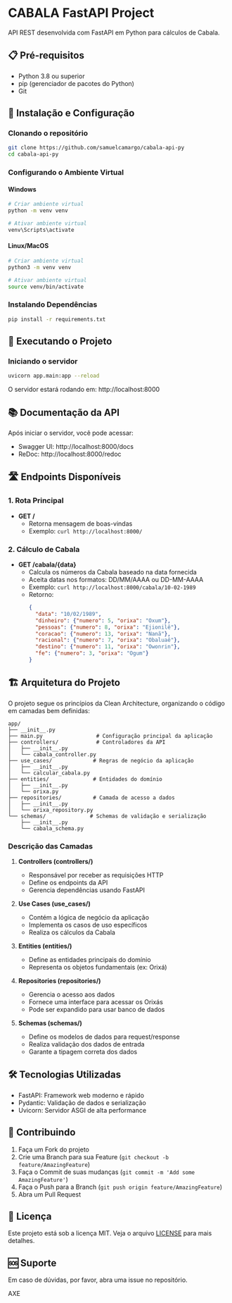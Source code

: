# CABALA FastAPI Project

API REST desenvolvida com FastAPI em Python para cálculos de Cabala.

## 📋 Pré-requisitos

- Python 3.8 ou superior
- pip (gerenciador de pacotes do Python)
- Git

## 🚀 Instalação e Configuração

### Clonando o repositório
```bash
git clone https://github.com/samuelcamargo/cabala-api-py
cd cabala-api-py
```

### Configurando o Ambiente Virtual

#### Windows
```bash
# Criar ambiente virtual
python -m venv venv

# Ativar ambiente virtual
venv\Scripts\activate
```

#### Linux/MacOS
```bash
# Criar ambiente virtual
python3 -m venv venv

# Ativar ambiente virtual
source venv/bin/activate
```

### Instalando Dependências
```bash
pip install -r requirements.txt
```

## 🎯 Executando o Projeto

### Iniciando o servidor
```bash
uvicorn app.main:app --reload
```

O servidor estará rodando em: http://localhost:8000

## 📚 Documentação da API

Após iniciar o servidor, você pode acessar:

- Swagger UI: http://localhost:8000/docs
- ReDoc: http://localhost:8000/redoc

## 🛣️ Endpoints Disponíveis

### 1. Rota Principal
- **GET /** 
  - Retorna mensagem de boas-vindas
  - Exemplo: `curl http://localhost:8000/`

### 2. Cálculo de Cabala
- **GET /cabala/{data}**
  - Calcula os números da Cabala baseado na data fornecida
  - Aceita datas nos formatos: DD/MM/AAAA ou DD-MM-AAAA
  - Exemplo: `curl http://localhost:8000/cabala/10-02-1989`
  - Retorno:
    ```json
    {
      "data": "10/02/1989",
      "dinheiro": {"numero": 5, "orixa": "Oxum"},
      "pessoas": {"numero": 8, "orixa": "Ejionilê"},
      "coracao": {"numero": 13, "orixa": "Nanã"},
      "racional": {"numero": 7, "orixa": "Obaluaê"},
      "destino": {"numero": 11, "orixa": "Owonrin"},
      "fe": {"numero": 3, "orixa": "Ogum"}
    }
    ```

## 🏗️ Arquitetura do Projeto

O projeto segue os princípios da Clean Architecture, organizando o código em camadas bem definidas:

```
app/
├── __init__.py
├── main.py                 # Configuração principal da aplicação
├── controllers/            # Controladores da API
│   ├── __init__.py
│   └── cabala_controller.py
├── use_cases/             # Regras de negócio da aplicação
│   ├── __init__.py
│   └── calcular_cabala.py
├── entities/              # Entidades do domínio
│   ├── __init__.py
│   └── orixa.py
├── repositories/          # Camada de acesso a dados
│   ├── __init__.py
│   └── orixa_repository.py
└── schemas/              # Schemas de validação e serialização
    ├── __init__.py
    └── cabala_schema.py
```

### Descrição das Camadas

1. **Controllers (controllers/)**
   - Responsável por receber as requisições HTTP
   - Define os endpoints da API
   - Gerencia dependências usando FastAPI

2. **Use Cases (use_cases/)**
   - Contém a lógica de negócio da aplicação
   - Implementa os casos de uso específicos
   - Realiza os cálculos da Cabala

3. **Entities (entities/)**
   - Define as entidades principais do domínio
   - Representa os objetos fundamentais (ex: Orixá)

4. **Repositories (repositories/)**
   - Gerencia o acesso aos dados
   - Fornece uma interface para acessar os Orixás
   - Pode ser expandido para usar banco de dados

5. **Schemas (schemas/)**
   - Define os modelos de dados para request/response
   - Realiza validação dos dados de entrada
   - Garante a tipagem correta dos dados

## 🛠️ Tecnologias Utilizadas

- FastAPI: Framework web moderno e rápido
- Pydantic: Validação de dados e serialização
- Uvicorn: Servidor ASGI de alta performance

## 🤝 Contribuindo

1. Faça um Fork do projeto
2. Crie uma Branch para sua Feature (`git checkout -b feature/AmazingFeature`)
3. Faça o Commit de suas mudanças (`git commit -m 'Add some AmazingFeature'`)
4. Faça o Push para a Branch (`git push origin feature/AmazingFeature`)
5. Abra um Pull Request

## 📝 Licença

Este projeto está sob a licença MIT. Veja o arquivo [LICENSE](LICENSE) para mais detalhes.

## 🆘 Suporte

Em caso de dúvidas, por favor, abra uma issue no repositório.

AXE
